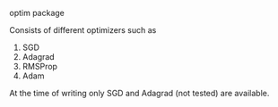 optim package

Consists of different optimizers such as

1. SGD
2. Adagrad
3. RMSProp
4. Adam

At the time of writing only SGD and Adagrad (not tested) are available.
